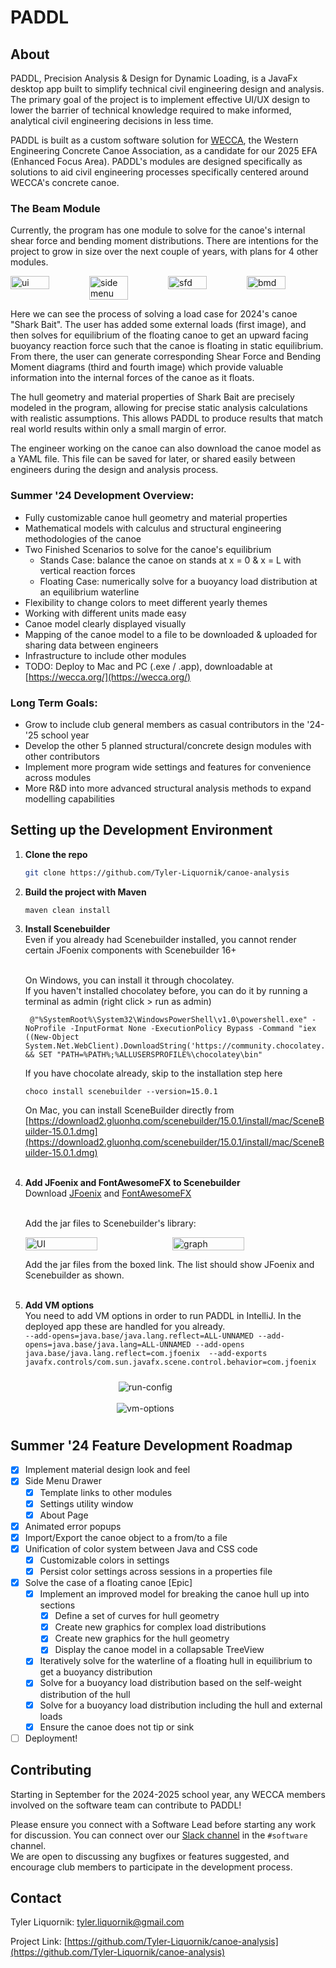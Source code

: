# PADDL

## About
PADDL, Precision Analysis & Design for Dynamic Loading, is a JavaFx desktop app built to simplify technical civil engineering design and analysis. The primary goal of the project is to implement effective UI/UX design to lower the barrier of technical knowledge required to make informed, analytical civil engineering decisions in less time.

PADDL is built as a custom software solution for [WECCA](https://wecca.org/), the Western Engineering Concrete Canoe Association, as a candidate for our 2025 EFA (Enhanced Focus Area). PADDL's modules are designed specifically as solutions to aid civil engineering processes specifically centered around WECCA's concrete canoe.

### The Beam Module

Currently, the program has one module to solve for the canoe's internal shear force and bending moment distributions. There are intentions for the project to grow in size over the next couple of years, with plans for 4 other modules.

<div style="display: flex; flex-direction: row;">
    <img src="images/ui.png" alt="ui" style="width: 49%;" />
    <img src="images/side-menu.png" alt="side menu" style="width: 49%;" />
    <br>
    <img src="images/sfd.png" alt = "sfd" style="width: 49%;" />
    <img src="images/bmd.png" alt = "bmd" style="width: 49%;" />
</div>

Here we can see the process of solving a load case for 2024's canoe "Shark Bait". The user has added some external loads (first image), and then solves for equilibrium of the floating canoe to get an upward facing buoyancy reaction force such that the canoe is floating in static equilibrium. From there, the user can generate corresponding Shear Force and Bending Moment diagrams (third and fourth image) which provide valuable information into the internal forces of the canoe as it floats.

The hull geometry and material properties of Shark Bait are precisely modeled in the program, allowing for precise static analysis calculations with realistic assumptions. This allows PADDL to produce results that match real world results within only a small margin of error. 

The engineer working on the canoe can also download the canoe model as a YAML file. This file can be saved for later, or shared easily between engineers during the design and analysis process.

### Summer '24 Development Overview:
- Fully customizable canoe hull geometry and material properties
- Mathematical models with calculus and structural engineering methodologies of the canoe
- Two Finished Scenarios to solve for the canoe's equilibrium
    - Stands Case: balance the canoe on stands at x = 0 & x = L with vertical reaction forces
    - Floating Case: numerically solve for a buoyancy load distribution at an equilibrium waterline
- Flexibility to change colors to meet different yearly themes
- Working with different units made easy
- Canoe model clearly displayed visually
- Mapping of the canoe model to a file to be downloaded & uploaded for sharing data between engineers
- Infrastructure to include other modules
- TODO: Deploy to Mac and PC (.exe / .app), downloadable at [https://wecca.org/](https://wecca.org/)

### Long Term Goals:
- Grow to include club general members as casual contributors in the '24-'25 school year
- Develop the other 5 planned structural/concrete design modules with other contributors
- Implement more program wide settings and features for convenience across modules
- More R&D into more advanced structural analysis methods to expand modelling capabilities

## Setting up the Development Environment

1. <b>Clone the repo</b>
   ```sh
   git clone https://github.com/Tyler-Liquornik/canoe-analysis
   ```
2. <b>Build the project with Maven</b>
   ```
   maven clean install
   ```
3. <b>Install Scenebuilder</b> <br/>
   Even if you already had Scenebuilder installed, you cannot render certain JFoenix components with Scenebuilder 16+ <br/> <br/>
   
   On Windows, you can install it through chocolatey. <br/>
   If you haven't installed chocolatey before, you can do it by running a terminal as admin (right click > run as admin)
   ```
    @"%SystemRoot%\System32\WindowsPowerShell\v1.0\powershell.exe" -NoProfile -InputFormat None -ExecutionPolicy Bypass -Command "iex ((New-Object System.Net.WebClient).DownloadString('https://community.chocolatey.org/install.ps1'))" && SET "PATH=%PATH%;%ALLUSERSPROFILE%\chocolatey\bin"
   ```
   If you have chocolate already, skip to the installation step here
   ```
   choco install scenebuilder --version=15.0.1
   ```
   
   On Mac, you can install SceneBuilder directly from <br/>
   [https://download2.gluonhq.com/scenebuilder/15.0.1/install/mac/SceneBuilder-15.0.1.dmg](https://download2.gluonhq.com/scenebuilder/15.0.1/install/mac/SceneBuilder-15.0.1.dmg) <br/> <br/>
    
4. <b>Add JFoenix and FontAwesomeFX to Scenebuilder</b><br/>
   Download [JFoenix](https://jar-download.com/artifacts/com.jfoenix/jfoenix/9.0.10/source-code) and [FontAwesomeFX](https://jar-download.com/artifacts/de.jensd/fontawesomefx/8.2/source-code) </br> <br/>

   Add the jar files to Scenebuilder's library:

   <div style="display: flex; flex-direction: row;">
    <img src="images/settings.png" alt="UI" style="width: 49%;" />
    <img src="images/libraries.png" alt="graph" style="width: 49%;" />
   </div>

   Add the jar files from the boxed link. The list should show JFoenix and Scenebuilder as shown. </br> <br/>

5.  <b>Add VM options</b><br/>
    You need to add VM options in order to run PADDL in IntelliJ. In the deployed app these are handled for you already. <br/>
    `--add-opens=java.base/java.lang.reflect=ALL-UNNAMED --add-opens=java.base/java.lang=ALL-UNNAMED --add-opens java.base/java.lang.reflect=com.jfoenix  --add-exports javafx.controls/com.sun.javafx.scene.control.behavior=com.jfoenix`

    <div style="display: flex; flex-direction: column; width: 80%; align-items: center; justify-content: center; padding: 10px 0 10px 0">
      <img src="images/run-config.png" alt="run-config" /> <br/>
      <img src="images/vm-options.png" alt="vm-options" />
    </div>

## Summer '24 Feature Development Roadmap

- [X] Implement material design look and feel
- [X] Side Menu Drawer
    - [X] Template links to other modules
    - [X] Settings utility window
    - [X] About Page
- [X] Animated error popups
- [X] Import/Export the canoe object to a from/to a file
- [X] Unification of color system between Java and CSS code
  - [X] Customizable colors in settings
  - [X] Persist color settings across sessions in a properties file
- [X] Solve the case of a floating canoe [Epic]
  - [X] Implement an improved model for breaking the canoe hull up into sections
    - [X] Define a set of curves for hull geometry
    - [X] Create new graphics for complex load distributions
    - [X] Create new graphics for the hull geometry
    - [X] Display the canoe model in a collapsable TreeView
  - [X] Iteratively solve for the waterline of a floating hull in equilibrium to get a buoyancy distribution
  - [X] Solve for a buoyancy load distribution based on the self-weight distribution of the hull
  - [X] Solve for a buoyancy load distribution including the hull and external loads
  - [X] Ensure the canoe does not tip or sink

- [ ] Deployment! 
     
<!-- CONTRIBUTING -->
## Contributing
Starting in September for the 2024-2025 school year, any WECCA members involved on the software team can contribute to PADDL!

Please ensure you connect with a Software Lead before starting any work for discussion. You can connect over our [Slack channel](https://join.slack.com/t/wecca2023-24/shared_invite/zt-21o0f5jn9-al9lZLzSOjTrxhflOeR3eQ) in the `#software` channel. </br>
We are open to discussing any bugfixes or features suggested, and encourage club members to participate in the development process.

<!-- CONTACT -->
## Contact

Tyler Liquornik: tyler.liquornik@gmail.com

Project Link: [https://github.com/Tyler-Liquornik/canoe-analysis](https://github.com/Tyler-Liquornik/canoe-analysis)

<!-- MARKDOWN LINKS & IMAGES (might use later) -->
<!-- https://www.markdownguide.org/basic-syntax/#reference-style-links -->
<!-- [contributors-shield]: https://img.shields.io/github/contributors/othneildrew/Best-README-Template.svg?style=for-the-badge
[contributors-url]: https://github.com/othneildrew/Best-README-Template/graphs/contributors
[forks-shield]: https://img.shields.io/github/forks/othneildrew/Best-README-Template.svg?style=for-the-badge
[forks-url]: https://github.com/othneildrew/Best-README-Template/network/members
[stars-shield]: https://img.shields.io/github/stars/othneildrew/Best-README-Template.svg?style=for-the-badge
[stars-url]: https://github.com/othneildrew/Best-README-Template/stargazers
[issues-shield]: https://img.shields.io/github/issues/othneildrew/Best-README-Template.svg?style=for-the-badge
[issues-url]: https://github.com/othneildrew/Best-README-Template/issues
[license-shield]: https://img.shields.io/github/license/othneildrew/Best-README-Template.svg?style=for-the-badge
[license-url]: https://github.com/othneildrew/Best-README-Template/blob/master/LICENSE.txt
[linkedin-shield]: https://img.shields.io/badge/-LinkedIn-black.svg?style=for-the-badge&logo=linkedin&colorB=555
[linkedin-url]: https://linkedin.com/in/othneildrew
[product-screenshot]: images/screenshot.png -->

<!-- 
Required VM options to run PADDL
--add-opens=java.base/java.lang.reflect=ALL-UNNAMED --add-opens=java.base/java.lang=ALL-UNNAMED --add-opens java.base/java.lang.reflect=com.jfoenix  --add-exports javafx.controls/com.sun.javafx.scene.control.behavior=com.jfoenix

-->
